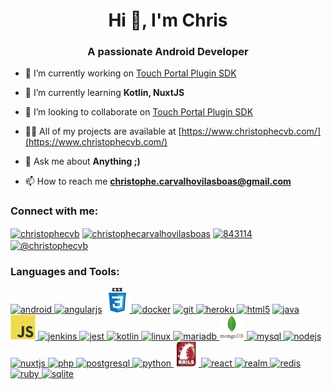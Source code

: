 <h1 align="center">Hi 👋, I'm Chris</h1>
<h3 align="center">A passionate Android Developer</h3>

- 🔭 I’m currently working on [Touch Portal Plugin SDK](https://github.com/ChristopheCVB/TouchPortalPluginSDK)

- 🌱 I’m currently learning **Kotlin, NuxtJS**

- 👯 I’m looking to collaborate on [Touch Portal Plugin SDK](https://github.com/ChristopheCVB/TouchPortalPluginSDK)

- 👨‍💻 All of my projects are available at [https://www.christophecvb.com/](https://www.christophecvb.com/)

- 💬 Ask me about **Anything ;)**

- 📫 How to reach me **christophe.carvalhovilasboas@gmail.com**

<h3 align="left">Connect with me:</h3>
<p align="left">
<a href="https://twitter.com/christophecvb" target="blank"><img align="center" src="https://cdn.jsdelivr.net/npm/simple-icons@3.0.1/icons/twitter.svg" alt="christophecvb" height="30" width="40" /></a>
<a href="https://linkedin.com/in/christophecarvalhovilasboas" target="blank"><img align="center" src="https://cdn.jsdelivr.net/npm/simple-icons@3.0.1/icons/linkedin.svg" alt="christophecarvalhovilasboas" height="30" width="40" /></a>
<a href="https://stackoverflow.com/users/843114" target="blank"><img align="center" src="https://cdn.jsdelivr.net/npm/simple-icons@3.0.1/icons/stackoverflow.svg" alt="843114" height="30" width="40" /></a>
<a href="https://medium.com/@christophecvb" target="blank"><img align="center" src="https://cdn.jsdelivr.net/npm/simple-icons@3.0.1/icons/medium.svg" alt="@christophecvb" height="30" width="40" /></a>
</p>

<h3 align="left">Languages and Tools:</h3>
<p align="left"> <a href="https://developer.android.com" target="_blank"> <img src="https://www.vectorlogo.zone/logos/android/android-icon.svg" alt="android" width="40" height="40"/> </a> 
<a href="https://angular.io" target="_blank"> <img src="https://www.vectorlogo.zone/logos/angular/angular-icon.svg" alt="angularjs" width="40" height="40"/></a> 
<a href="https://www.w3schools.com/css/" target="_blank"> <img src="https://raw.githubusercontent.com/devicons/devicon/9c6bfdb9783cdfe1018666ed76adcfd3eab6fad6/icons/css3/css3-original-wordmark.svg" alt="css3" width="40" height="40"/> </a> 
<a href="https://www.docker.com/" target="_blank"> <img src="https://www.vectorlogo.zone/logos/docker/docker-icon.svg" alt="docker" width="40" height="40"/></a> 
<a href="https://git-scm.com/" target="_blank"> <img src="https://www.vectorlogo.zone/logos/git-scm/git-scm-icon.svg" alt="git" width="40" height="40"/> </a> 
<a href="https://heroku.com" target="_blank"> <img src="https://www.vectorlogo.zone/logos/heroku/heroku-icon.svg" alt="heroku" width="40" height="40"/> </a> <a href="https://www.w3.org/html/" target="_blank"> <img src="https://www.vectorlogo.zone/logos/w3_html5/w3_html5-icon.svg" alt="html5" width="40" height="40"/></a> 
<a href="https://www.java.com" target="_blank"> <img src="https://www.vectorlogo.zone/logos/java/java-icon.svg" alt="java" width="40" height="40"/> </a> 
<a href="https://developer.mozilla.org/en-US/docs/Web/JavaScript" target="_blank"> <img src="https://raw.githubusercontent.com/devicons/devicon/c5378d6c2510ffa0b3e4475af95618a8048d6cf1/icons/javascript/javascript-original.svg" alt="javascript" width="40" height="40"/> </a> 
<a href="https://www.jenkins.io" target="_blank"> <img src="https://www.vectorlogo.zone/logos/jenkins/jenkins-icon.svg" alt="jenkins" width="40" height="40"/> </a> 
<a href="https://jestjs.io" target="_blank"> <img src="https://www.vectorlogo.zone/logos/jestjsio/jestjsio-icon.svg" alt="jest" width="40" height="40"/> </a> 
<a href="https://kotlinlang.org" target="_blank"> <img src="https://www.vectorlogo.zone/logos/kotlinlang/kotlinlang-icon.svg" alt="kotlin" width="40" height="40"/> </a> 
<a href="https://www.linux.org/" target="_blank"> <img src="https://www.vectorlogo.zone/logos/linux/linux-icon.svg" alt="linux" width="40" height="40"/> </a> 
<a href="https://mariadb.org/" target="_blank"> <img src="https://www.vectorlogo.zone/logos/mariadb/mariadb-icon.svg" alt="mariadb" width="40" height="40"/> </a> 
<a href="https://www.mongodb.com/" target="_blank"> <img src="https://raw.githubusercontent.com/devicons/devicon/c5378d6c2510ffa0b3e4475af95618a8048d6cf1/icons/mongodb/mongodb-original-wordmark.svg" alt="mongodb" width="40" height="40"/> </a> 
<a href="https://www.mysql.com/" target="_blank"> <img src="https://www.vectorlogo.zone/logos/mysql/mysql-official.svg" alt="mysql" width="40" height="40"/> </a> 
<a href="https://nodejs.org" target="_blank"> <img src="https://www.vectorlogo.zone/logos/nodejs/nodejs-icon.svg" alt="nodejs" width="40" height="40"/> </a> 
<a href="https://nuxtjs.org/" target="_blank"> <img src="https://www.vectorlogo.zone/logos/nuxtjs/nuxtjs-icon.svg" alt="nuxtjs" width="40" height="40"/> </a> <a href="https://www.php.net" target="_blank"> <img src="https://www.vectorlogo.zone/logos/php/php-icon.svg" alt="php" width="40" height="40"/> </a> 
<a href="https://www.postgresql.org" target="_blank"> <img src="https://www.vectorlogo.zone/logos/postgresql/postgresql-icon.svg" alt="postgresql" width="40" height="40"/> </a> 
<a href="https://www.python.org" target="_blank"> <img src="https://www.vectorlogo.zone/logos/python/python-icon.svg" alt="python" width="40" height="40"/> </a> 
<a href="https://rubyonrails.org" target="_blank"> <img src="https://raw.githubusercontent.com/devicons/devicon/9c6bfdb9783cdfe1018666ed76adcfd3eab6fad6/icons/rails/rails-original-wordmark.svg" alt="rails" width="40" height="40"/> </a> 
<a href="https://reactjs.org/" target="_blank"> <img src="https://www.vectorlogo.zone/logos/reactjs/reactjs-icon.svg" alt="react" width="40" height="40"/> </a> 
<a href="https://realm.io/" target="_blank"> <img src="https://raw.githubusercontent.com/bestofjs/bestofjs-webui/6ad5a1383e060681e22b23fb972a74ab0d2448ae/public/logos/realm.svg" alt="realm" width="40" height="40"/> </a> 
<a href="https://redis.io" target="_blank"> <img src="https://www.vectorlogo.zone/logos/redis/redis-icon.svg" alt="redis" width="40" height="40"/> </a> 
<a href="https://www.ruby-lang.org/en/" target="_blank"> <img src="https://www.vectorlogo.zone/logos/ruby-lang/ruby-lang-vertical.svg" alt="ruby" width="40" height="40"/> </a> 
<a href="https://www.sqlite.org/" target="_blank"> <img src="https://www.vectorlogo.zone/logos/sqlite/sqlite-icon.svg" alt="sqlite" width="40" height="40"/> </a> 
</p>
